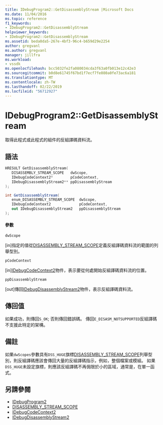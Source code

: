 ```yaml
---
title: IDebugProgram2::GetDisassemblyStream |Microsoft Docs
ms.date: 11/04/2016
ms.topic: reference
f1_keywords:
- IDebugProgram2::GetDisassemblyStream
helpviewer_keywords:
- IDebugProgram2::GetDisassemblyStream
ms.assetid: beda0da5-267e-4bf3-96c4-b659d29e2254
author: gregvanl
ms.author: gregvanl
manager: jillfra
ms.workload:
- vssdk
ms.openlocfilehash: bcc5032fe2fa080034cda3f63a0fb013e12c42e3
ms.sourcegitcommit: b0d8e61745f67bd1f7ecf7fe080a0fe73ac6a181
ms.translationtype: MT
ms.contentlocale: zh-TW
ms.lasthandoff: 02/22/2019
ms.locfileid: "56712927"
---
```

# <a name="idebugprogram2getdisassemblystream"></a>IDebugProgram2::GetDisassemblyStream
取得此程式或此程式的組件的反組譯碼資料流。

## <a name="syntax"></a>語法

```cpp
HRESULT GetDisassemblyStream( 
   DISASSEMBLY_STREAM_SCOPE   dwScope,
   IDebugCodeContext2*        pCodeContext,
   IDebugDisassemblyStream2** ppDisassemblyStream
);
```

```csharp
int GetDisassemblyStream( 
   enum_DISASSEMBLY_STREAM_SCOPE  dwScope,
   IDebugCodeContext2             pCodeContext,
   out IDebugDisassemblyStream2   ppDisassemblyStream
);
```

#### <a name="parameters"></a>參數
 `dwScope`

 [in]指定的值從[DISASSEMBLY_STREAM_SCOPE](../../../extensibility/debugger/reference/disassembly-stream-scope.md)定義反組譯碼資料流的範圍的列舉型別。

 `pCodeContext`

 [in][IDebugCodeContext2](../../../extensibility/debugger/reference/idebugcodecontext2.md)物件，表示要從何處開始反組譯碼資料流的位置。

 `ppDisassemblyStream`

 [out]傳回[IDebugDisassemblyStream2](../../../extensibility/debugger/reference/idebugdisassemblystream2.md)物件，表示反組譯碼資料流。

## <a name="return-value"></a>傳回值
 如果成功，則傳回`S_OK`; 否則傳回錯誤碼。 傳回`E_DISASM_NOTSUPPORTED`反組譯碼不支援此特定的架構。

## <a name="remarks"></a>備註
 如果`dwScopes`參數具有`DSS_HUGE`旗標[DISASSEMBLY_STREAM_SCOPE](../../../extensibility/debugger/reference/disassembly-stream-scope.md)列舉型別，則反組譯碼應該會傳回大量的反組譯碼指示，例如，整個檔案或模組。 如果`DSS_HUGE`未設定旗標，則應該反組譯碼不再侷限於小的區域，通常是，在單一函式。

## <a name="see-also"></a>另請參閱
- [IDebugProgram2](../../../extensibility/debugger/reference/idebugprogram2.md)
- [DISASSEMBLY_STREAM_SCOPE](../../../extensibility/debugger/reference/disassembly-stream-scope.md)
- [IDebugCodeContext2](../../../extensibility/debugger/reference/idebugcodecontext2.md)
- [IDebugDisassemblyStream2](../../../extensibility/debugger/reference/idebugdisassemblystream2.md)